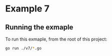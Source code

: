 # Example 7

## Running the exmaple

To run this exmaple, from the root of this project:

```sh
go run ./v7/*.go
```
